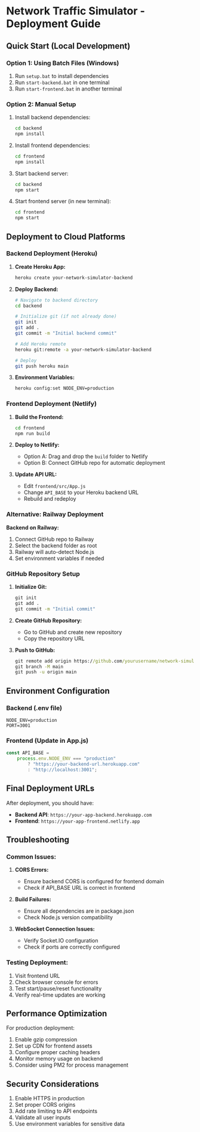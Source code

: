 # Network Traffic Simulator - Deployment Guide

## Quick Start (Local Development)

### Option 1: Using Batch Files (Windows)

1. Run `setup.bat` to install dependencies
2. Run `start-backend.bat` in one terminal
3. Run `start-frontend.bat` in another terminal

### Option 2: Manual Setup

1. Install backend dependencies:

    ```cmd
    cd backend
    npm install
    ```

2. Install frontend dependencies:

    ```cmd
    cd frontend
    npm install
    ```

3. Start backend server:

    ```cmd
    cd backend
    npm start
    ```

4. Start frontend server (in new terminal):
    ```cmd
    cd frontend
    npm start
    ```

## Deployment to Cloud Platforms

### Backend Deployment (Heroku)

1. **Create Heroku App:**

    ```bash
    heroku create your-network-simulator-backend
    ```

2. **Deploy Backend:**

    ```bash
    # Navigate to backend directory
    cd backend

    # Initialize git (if not already done)
    git init
    git add .
    git commit -m "Initial backend commit"

    # Add Heroku remote
    heroku git:remote -a your-network-simulator-backend

    # Deploy
    git push heroku main
    ```

3. **Environment Variables:**
    ```bash
    heroku config:set NODE_ENV=production
    ```

### Frontend Deployment (Netlify)

1. **Build the Frontend:**

    ```cmd
    cd frontend
    npm run build
    ```

2. **Deploy to Netlify:**

    - Option A: Drag and drop the `build` folder to Netlify
    - Option B: Connect GitHub repo for automatic deployment

3. **Update API URL:**
    - Edit `frontend/src/App.js`
    - Change `API_BASE` to your Heroku backend URL
    - Rebuild and redeploy

### Alternative: Railway Deployment

**Backend on Railway:**

1. Connect GitHub repo to Railway
2. Select the backend folder as root
3. Railway will auto-detect Node.js
4. Set environment variables if needed

### GitHub Repository Setup

1. **Initialize Git:**

    ```cmd
    git init
    git add .
    git commit -m "Initial commit"
    ```

2. **Create GitHub Repository:**

    - Go to GitHub and create new repository
    - Copy the repository URL

3. **Push to GitHub:**
    ```cmd
    git remote add origin https://github.com/yourusername/network-simulator.git
    git branch -M main
    git push -u origin main
    ```

## Environment Configuration

### Backend (.env file)

```
NODE_ENV=production
PORT=3001
```

### Frontend (Update in App.js)

```javascript
const API_BASE =
	process.env.NODE_ENV === "production"
		? "https://your-backend-url.herokuapp.com"
		: "http://localhost:3001";
```

## Final Deployment URLs

After deployment, you should have:

-   **Backend API**: `https://your-app-backend.herokuapp.com`
-   **Frontend**: `https://your-app-frontend.netlify.app`

## Troubleshooting

### Common Issues:

1. **CORS Errors:**

    - Ensure backend CORS is configured for frontend domain
    - Check if API_BASE URL is correct in frontend

2. **Build Failures:**

    - Ensure all dependencies are in package.json
    - Check Node.js version compatibility

3. **WebSocket Connection Issues:**
    - Verify Socket.IO configuration
    - Check if ports are correctly configured

### Testing Deployment:

1. Visit frontend URL
2. Check browser console for errors
3. Test start/pause/reset functionality
4. Verify real-time updates are working

## Performance Optimization

For production deployment:

1. Enable gzip compression
2. Set up CDN for frontend assets
3. Configure proper caching headers
4. Monitor memory usage on backend
5. Consider using PM2 for process management

## Security Considerations

1. Enable HTTPS in production
2. Set proper CORS origins
3. Add rate limiting to API endpoints
4. Validate all user inputs
5. Use environment variables for sensitive data
